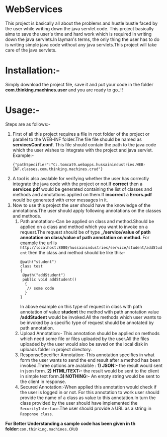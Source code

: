 # WebServices
This project is basically all about the problems and hustle bustle faced by the user while writing down the java servlet code. This project basically aims to save the user's time and hard work which is required in writing down the java servlets.In layman's terms, the only thing the user has to do is writing simple java code without any java servlets.This project will take care of the java servlets.
# Installation:- 
 Simply download the project file, save it and put your code in the folder **com.thinking.machines.user** and you are ready to go..!!
# Usage:-
  Steps are as follows:-
  1. First of all this project requires a file in root folder of the project or parallel to the WEB-INF folder.The file file should be        named as **servicesConf.conf**. This file should contain the path to the java code which the user wishes to integrate with the          project and java servlet. Example:-
     ```
     {"pathSpecifier":"C:.tomcat9.webapps.hussainindustries.WEB-INF.classes.com.thinking.machines.crud"}
     ```
  2. A tool is also avalable for verifying whether the user has correctly integrate the java code with the project or not.If **correct**      then a **services.pdf** would be generated containing the list of classes and methods and annotations applied on them.If                **incorrect**  a **Errors.pdf**  would be generated with error messages in it.
  3. Now to use this project the user should have the knowledge of the annotations.The user should apply following annotations on the          classes and methods.
     1. Path annotation:-Can be applied on class and method.Should be applied on a class and method which you want to invoke on a               request.The request should be of type **_/service/value of path annotation on class/value of path annotation on method**.
        For example the url is `http://localhost:8080/hussainindustries/service/student/addStudent` then the class and method should be         like this:-
        ```
        @path("student")
        class test
        {
         @path("addStudent")
         public void addStudent()
          {
           // some code
          }
        }
        ```
        In above example on this type of request in class with path annotation of value **student** the method with path annotation             value **/addStudent** would be invoked.All the methods which user wants to be invoked by a specific type of request should be           annotated by path annotation.
     2. Upload Annotation:- This annotation should be applied on methods which need some file or files uploaded by the user.All the             files uploaded by the user would also be saved on the local disk in uploads folder in project directory.
     3. ResponseSpecifier Annotation:-This annotation specifies in what form the user wants to send the end result after a method               has been invoked.Three options are avalaible : **1) JSON:-** the result would sent in json form. **2) HTML/TEXT:-** the result           would be sent to the client in simple text form.**3) NOTHING:-** An empty string would be sent to the client in response.
     4. Secured Annotation:-When applied this annotation would check if the user is logged in or not. For this annotation to work               user should provide the name of a class as value to this annotation.In turn the class provided by the user should have                   implemented the `SecurityInterface`.The user should provide a URL as a string in ` Response class`.
     
**For Better Understanding a sample code has been given in th folder:**`com.thinking.machines.CRUD`
